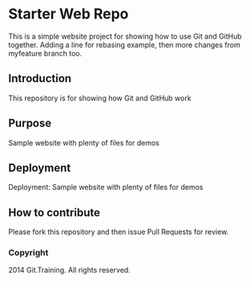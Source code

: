 # Starter Web Repo

This is a simple website project for showing how to use Git and GitHub together.
Adding a line for rebasing example, then more changes from myfeature branch too.

## Introduction

This repository is for showing how Git and GitHub work

## Purpose

Sample website with plenty of files for demos

## Deployment

Deployment: Sample website with plenty of files for demos

## How to contribute

Please fork this repository and then issue Pull Requests for review.

### Copyright

2014 Git.Training. All rights reserved.